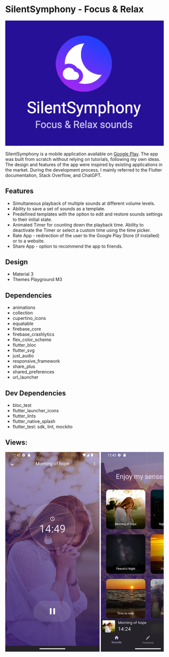 # SilentSymphony - Focus & Relax

![Logo](splash/img/light-4x.png)

SilentSymphony is a mobile application available on [Google Play](https://play.google.com/store/apps/details?id=pl.dev3win.silentsymphony). The app was built from scratch without relying on tutorials, following my own ideas. The design and features of the app were inspired by existing applications in the market. During the development process, I mainly referred to the Flutter documentation, Stack Overflow, and ChatGPT.

## Features
- Simultaneous playback of multiple sounds at different volume levels.
- Ability to save a set of sounds as a template.
- Predefined templates with the option to edit and restore sounds settings to their initial state.
- Animated Timer for counting down the playback time. Ability to deactivate the Timer or select a custom time using the time picker.
- Rate App - redirection of the user to the Google Play Store (if installed) or to a website.
- Share App - option to recommend the app to friends.

## Design
- Material 3
- Themes Playground M3

## Dependencies
- animations
- collection
- cupertino_icons
- equatable
- firebase_core
- firebase_crashlytics
- flex_color_scheme
- flutter_bloc
- flutter_svg
- just_audio
- responsive_framework
- share_plus
- shared_preferences
- url_launcher

## Dev Dependencies
- bloc_test
- flutter_launcher_icons
- flutter_lints
- flutter_native_splash
- flutter_test: sdk, lint, mockito

## Views:
<div style="overflow-x: scroll; white-space: nowrap;">
<img src="https://github.com/dev3win/silentsymphony-privacy/blob/main/Screenshots/fullpage-player.jpg" alt="Full Page Player" style="display: inline-block; width: 300px;">
  <img src="https://github.com/dev3win/silentsymphony-privacy/blob/main/Screenshots/bottom-player.jpg" alt="Bottom Player" style="display: inline-block; width: 300px;">
  <img src="https://github.com/dev3win/silentsymphony-privacy/blob/main/Screenshots/compose.jpg" alt="Compose" style="display: inline-block; width: 300px;">
  <img src="https://github.com/dev3win/silentsymphony-privacy/blob/main/Screenshots/set-time.jpg" alt="Set Time" style="display: inline-block; width: 300px;">
  <img src="https://github.com/dev3win/silentsymphony-privacy/blob/main/Screenshots/custom-time.jpg" alt="Custom Time" style="display: inline-block; width: 300px;">
  <img src="https://github.com/dev3win/silentsymphony-privacy/blob/main/Screenshots/reset-data.jpg" alt="Reset Data" style="display: inline-block; width: 300px;">
</div>

